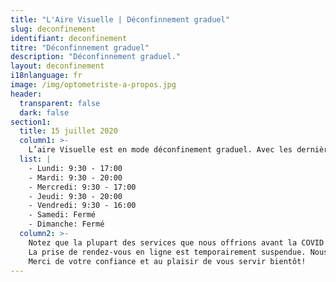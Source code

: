 ```yaml
---
title: "L'Aire Visuelle | Déconfinnement graduel"
slug: deconfinement
identifiant: deconfinement
titre: "Déconfinnement graduel"
description: "Déconfinnement graduel."
layout: deconfinement
i18nlanguage: fr
image: /img/optometriste-a-propos.jpg
header:
  transparent: false
  dark: false
section1:
  title: 15 juillet 2020
  column1: >-
    L’aire Visuelle est en mode déconfinement graduel. Avec les dernières annonces du gouvernement concernant la situation de la COVID, nous adaptons notre horaire pour offrir plus de disponibilités. Voici les nouvelles heures d’ouverture:<br/> <br/>
  list: |
    - Lundi: 9:30 - 17:00
    - Mardi: 9:30 - 20:00
    - Mercredi: 9:30 - 17:00
    - Jeudi: 9:30 - 20:00
    - Vendredi: 9:30 - 16:00
    - Samedi: Fermé
    - Dimanche: Fermé
  column2: >-
    Notez que la plupart des services que nous offrions avant la COVID sont toujours disponibles, mais uniquement sur rendez-vous.<br/> <br/>
    La prise de rendez-vous en ligne est temporairement suspendue. Nous vous invitons à nous appeler au (450) 669-1686 pour prendre rendez-vous!<br/> <br/>
    Merci de votre confiance et au plaisir de vous servir bientôt!
---
```

